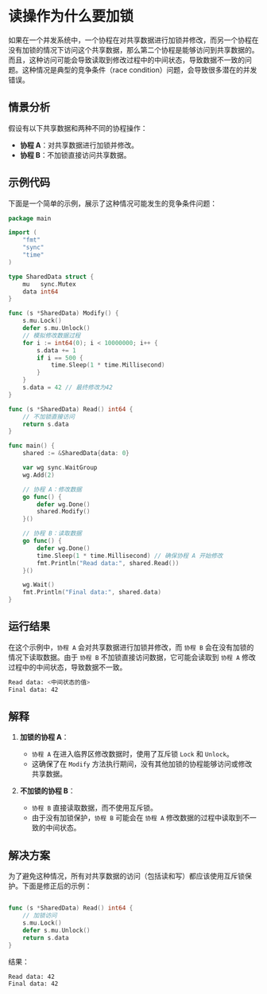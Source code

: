 # 读操作为什么要加锁

如果在一个并发系统中，一个协程在对共享数据进行加锁并修改，而另一个协程在没有加锁的情况下访问这个共享数据，那么第二个协程是能够访问到共享数据的。而且，这种访问可能会导致读取到修改过程中的中间状态，导致数据不一致的问题。这种情况是典型的竞争条件（race condition）问题，会导致很多潜在的并发错误。

## 情景分析

假设有以下共享数据和两种不同的协程操作：

- **协程 A**：对共享数据进行加锁并修改。
- **协程 B**：不加锁直接访问共享数据。

## 示例代码

下面是一个简单的示例，展示了这种情况可能发生的竞争条件问题：

```go
package main

import (
	"fmt"
	"sync"
	"time"
)

type SharedData struct {
	mu   sync.Mutex
	data int64
}

func (s *SharedData) Modify() {
	s.mu.Lock()
	defer s.mu.Unlock()
	// 模拟修改数据过程
	for i := int64(0); i < 10000000; i++ {
		s.data += 1
		if i == 500 {
			time.Sleep(1 * time.Millisecond)
		}
	}
	s.data = 42 // 最终修改为42
}

func (s *SharedData) Read() int64 {
	// 不加锁直接访问
	return s.data
}

func main() {
	shared := &SharedData{data: 0}

	var wg sync.WaitGroup
	wg.Add(2)

	// 协程 A：修改数据
	go func() {
		defer wg.Done()
		shared.Modify()
	}()

	// 协程 B：读取数据
	go func() {
		defer wg.Done()
		time.Sleep(1 * time.Millisecond) // 确保协程 A 开始修改
		fmt.Println("Read data:", shared.Read())
	}()

	wg.Wait()
	fmt.Println("Final data:", shared.data)
}
```

## 运行结果

在这个示例中，`协程 A` 会对共享数据进行加锁并修改，而 `协程 B` 会在没有加锁的情况下读取数据。由于 `协程 B` 不加锁直接访问数据，它可能会读取到 `协程 A` 修改过程中的中间状态，导致数据不一致。

```sh
Read data: <中间状态的值>
Final data: 42
```

## 解释

1. **加锁的协程 A**：
   - `协程 A` 在进入临界区修改数据时，使用了互斥锁 `Lock` 和 `Unlock`。
   - 这确保了在 `Modify` 方法执行期间，没有其他加锁的协程能够访问或修改共享数据。

2. **不加锁的协程 B**：
   - `协程 B` 直接读取数据，而不使用互斥锁。
   - 由于没有加锁保护，`协程 B` 可能会在 `协程 A` 修改数据的过程中读取到不一致的中间状态。

## 解决方案

为了避免这种情况，所有对共享数据的访问（包括读和写）都应该使用互斥锁保护。下面是修正后的示例：

```go

func (s *SharedData) Read() int64 {
	// 加锁访问
	s.mu.Lock()
	defer s.mu.Unlock()
	return s.data
}
```

结果：

```sh
Read data: 42
Final data: 42
```

